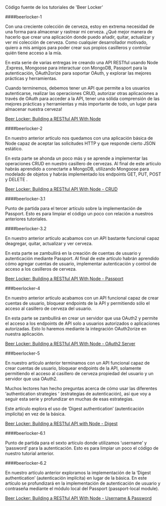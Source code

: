 Código fuente de los tutoriales de 'Beer Locker'

####beerlocker-1

Con una creciente colección de cerveza, estoy en extrema necesidad de una forma para almacenar y rastrear mi cerveza.  ¿Qué mejor manera de hacerlo que  crear una aplicación donde puedo añadir, quitar, actualizar y ver mi colección de cerveza. Como cualquier desarrollador motivado, quiero a mis amigos para poder crear sus propios casilleros y controlar quién tiene acceso a la mía.

En esta serie de varias entregas ire creando una API RESTful usando Node ,Express, Mongoose para interactuar con MongoDB, Passport para la autenticación, OAuth2orize para soportar OAuth, y explorar las mejores prácticas y herramientas.

Cuando terminemos, debemos tener un API que permite a los usuarios autenticarse, realizar las operaciones CRUD, autorizar otras aplicaciones a través de OAuth para acceder a la API, tener una sólida comprensión de las mejores prácticas y herramientas y más importante de todo, un lugar para almacenar nuestra cerveza!

[Beer Locker: Building a RESTful API With Node](http://scottksmith.com/blog/2014/05/02/building-restful-apis-with-node/)

####beerlocker-2

En nuestro anterior artículo nos quedamos con una aplicación básica de Node capaz de aceptar las solicitudes HTTP y que responde cierto JSON estático.

En esta parte se ahonda un poco más y se aprende a implementar las operaciones CRUD en nuestro casillero de cervezas. Al final de este artículo habrás aprendido a conectarte a MongoDB, utilizando Mongoose para modelado de objetos y habrás implementado los endpoints GET, PUT, POST y DELETE .

[Beer Locker: Building a RESTful API With Node - CRUD](http://scottksmith.com/blog/2014/05/05/beer-locker-building-a-restful-api-with-node-crud/)

####beerlocker-3.1

Punto de partida para el tercer artículo sobre la implementación de Passport. Esto es para limpiar el código un poco con relación a nuestros anteriores  tutoriales.

####beerlocker-3.2

En nuestro anterior artículo acabamos con un API bastante funcional capaz deagregar, quitar, actualizar y ver cerveza.

En esta parte se zambullirá en la creación de cuentas de usuario y autenticación mediante Passport. Al final de este artículo habrán aprendido cómo agregar cuentas de usuario, implementar autenticación y control de acceso a los casilleros de cerveza.


[Beer Locker: Building a RESTful API With Node - Passport](http://scottksmith.com/blog/2014/05/29/beer-locker-building-a-restful-api-with-node-passport/)

###beerlocker-4

En nuestro anterior artículo acabamos con un API funcional capaz de crear cuentas de usuario, bloquear endpoints de la API y permitiendo sólo el acceso al casillero de cerveza del usuario.

En esta parte se zambullirá en crear un servidor que usa OAuth2 y permite el acceso a los endpoints de API solo a usuarios autorizados o aplicaciones autorizadas. Esto lo haremos mediante la integración OAuth2orize en nuestra aplicación.

[Beer Locker: Building a RESTful API With Node - OAuth2 Server](http://scottksmith.com/blog/2014/07/02/beer-locker-building-a-restful-api-with-node-oauth2-server/)

###beerlocker-5

En nuestro artículo anterior terminamos con un API funcional capaz de crear cuentas de usuario, bloquear endpoints de la API, solamente permitiendo el acceso al casillero de cerveza propiedad del usuario y un servidor que usa OAuth2.

Muchos lectores han hecho preguntas acerca de cómo usar las diferentes ‘authentication strategies ‘ (estrategias de autenticación), así que voy a seguir esta serie y profundizar en muchas de esas estrategias.

Este artículo explora el uso de ‘Digest authentication’ (autenticación implícita) en vez de la básica.

[Beer Locker: Building a RESTful API with Node - Digest](http://scottksmith.com/blog/2014/09/14/beer-locker-building-a-restful-api-with-node-digest/)

####beerlocker-6.1

Punto de partida para el sexto artículo donde utilizamos ‘username’ y ‘password’ para la autenticación. Esto es para limpiar un poco el código de nuestro tutorial anterior.

####beerlocker-6.2

En nuestro artículo anterior exploramos la implementación de la ‘Digest authentication’  (autenticación implícita) en lugar de la básica. En este artículo se profundizará  en la implementación de autenticación de usuario y contraseña mediante el módulo local del Passport (passport-local module).

[Beer Locker: Building a RESTful API With Node - Username & Password](http://scottksmith.com/blog/2014/09/18/beer-locker-building-a-restful-api-with-node-username-and-password/)
